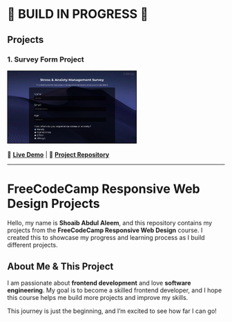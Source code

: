# 🚧 BUILD IN PROGRESS 🚧  

## Projects  

### 1. Survey Form Project  
<a href="https://shoaibaa01.github.io/ResponsiveWebDesign/01.%20Survery%20Form/Start%20Here%20Page/index.html" target="_blank">
    <img src="https://github.com/Shoaibaa01/ResponsiveWebDesign/raw/main/01.%20Survery%20Form/FInale%20Showcase/Screenshot%20from%202025-03-22%2001-46-21.png?raw=true" alt="Survey Form Screenshot" width="300">
</a>  

🔗 **[Live Demo](https://shoaibaa01.github.io/ResponsiveWebDesign/01.%20Survery%20Form/Start%20Here%20Page/index.html)** | 🔗 **[Project Repository](https://github.com/Shoaibaa01/ResponsiveWebDesign/tree/main/01.%20Survery%20Form)**  

---  

# FreeCodeCamp Responsive Web Design Projects  

Hello, my name is **Shoaib Abdul Aleem**, and this repository contains my projects from the **FreeCodeCamp Responsive Web Design** course. I created this to showcase my progress and learning process as I build different projects.  

## About Me & This Project  

I am passionate about **frontend development** and love **software engineering**. My goal is to become a skilled frontend developer, and I hope this course helps me build more projects and improve my skills.  

This journey is just the beginning, and I’m excited to see how far I can go!  
